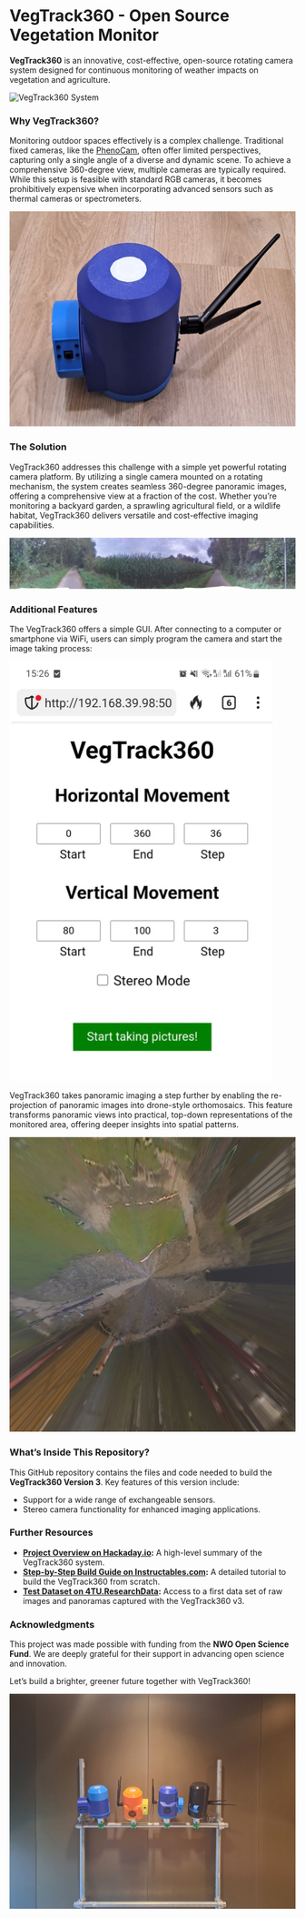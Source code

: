 # VegTrack360 - Open Source Vegetation Monitor

**VegTrack360** is an innovative, cost-effective, open-source rotating camera system designed for continuous monitoring of weather impacts on vegetation and agriculture.  

![VegTrack360 System](https://github.com/FloEll/VegTrack360/blob/main/vt360_images/vt360_prototype_testing.jpg)

### Why VegTrack360?  
Monitoring outdoor spaces effectively is a complex challenge. Traditional fixed cameras, like the [PhenoCam](https://phenocam.nau.edu/webcam/), often offer limited perspectives, capturing only a single angle of a diverse and dynamic scene. To achieve a comprehensive 360-degree view, multiple cameras are typically required. While this setup is feasible with standard RGB cameras, it becomes prohibitively expensive when incorporating advanced sensors such as thermal cameras or spectrometers.  

![VegTrack360 System](https://github.com/FloEll/VegTrack360/blob/main/vt360_images/vt360_prototype_v3_4.jpg)

### The Solution  
VegTrack360 addresses this challenge with a simple yet powerful rotating camera platform. By utilizing a single camera mounted on a rotating mechanism, the system creates seamless 360-degree panoramic images, offering a comprehensive view at a fraction of the cost. Whether you’re monitoring a backyard garden, a sprawling agricultural field, or a wildlife habitat, VegTrack360 delivers versatile and cost-effective imaging capabilities.  

![Panoramic View Example](https://github.com/FloEll/VegTrack360/blob/main/vt360_images/vt360_panorama_image.jpg)  

### Additional Features
The VegTrack360 offers a simple GUI. After connecting to a computer or smartphone via WiFi, users can simply program the camera and start the image taking process:

![GUI Example](https://github.com/FloEll/VegTrack360/blob/main/vt360_images/vt360_graphical_user_interface.png)
  
VegTrack360 takes panoramic imaging a step further by enabling the re-projection of panoramic images into drone-style orthomosaics. This feature transforms panoramic views into practical, top-down representations of the monitored area, offering deeper insights into spatial patterns.  

![Orthomosaic Example](https://github.com/FloEll/VegTrack360/blob/main/vt360_images/vt360_v2_orthomosaic_old.png)

### What’s Inside This Repository?  
This GitHub repository contains the files and code needed to build the **VegTrack360 Version 3**. Key features of this version include:  
- Support for a wide range of exchangeable sensors.  
- Stereo camera functionality for enhanced imaging applications.  

### Further Resources  
- **[Project Overview on Hackaday.io](https://hackaday.io/project/199359-vegtrack360-open-source-vegetation-monitor):** A high-level summary of the VegTrack360 system.  
- **[Step-by-Step Build Guide on Instructables.com](https://www.instructables.com/Rotating-Vegetation-Monitoring-Camera-VegTrack360-/):** A detailed tutorial to build the VegTrack360 from scratch.  
- **[Test Dataset on 4TU.ResearchData](https://data.4tu.nl/datasets/5f0367c2-48dc-49e1-822b-dfe50b709132):** Access to a first data set of raw images and panoramas captured with the VegTrack360 v3.  

### Acknowledgments  
This project was made possible with funding from the **NWO Open Science Fund**. We are deeply grateful for their support in advancing open science and innovation.  

Let’s build a brighter, greener future together with VegTrack360!  

![VegTrack360 System](https://github.com/FloEll/VegTrack360/blob/main/vt360_images/vt360_prototypes.jpg)
